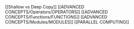 [[Shallow vs Deep Copy]]
[[ADVANCED CONCEPTS/Operators/OPERATORS]]
[[ADVANCED CONCEPTS/Functions/FUNCTIONS]]
[[ADVANCED CONCEPTS/Modules/MODULES]]
[[PARALLEL COMPUTING]]